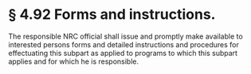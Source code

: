 # § 4.92   Forms and instructions.

The responsible NRC official shall issue and promptly make available to interested persons forms and detailed instructions and procedures for effectuating this subpart as applied to programs to which this subpart applies and for which he is responsible.




